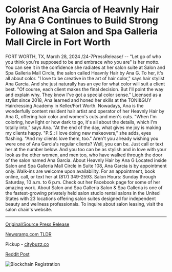 # Colorist Ana Garcia of Heavnly Hair by Ana G Continues to Build Strong Following at Salon and Spa Galleria Mall Circle in Fort Worth

FORT WORTH, TX, March 28, 2024 /24-7PressRelease/ -- "Let go of who you think you're supposed to be and embrace who you are" is her motto. You can see it in the confidence she radiates at her salon suite at Salon and Spa Galleria Mall Circle, the salon called Heavnly Hair by Ana G. To her, it's all about color.  "I love to be creative in the art of hair color," says hair stylist Ana Garcia. And she just naturally has an eye for what color will suit a client best. "Of course, each client makes the final decision. But I'll point the way and explain why. They know I've got a special color sense."  Licensed as a stylist since 2018, Ana learned and honed her skills at the TONI&GUY Hairdressing Academy in Keller/Fort Worth.  Nowadays, Ana is the wonderfully content resident hair artist and operator of her Heavnly Hair by Ana G, offering hair color and women's cuts and men's cuts.  "When I'm coloring, how light or how dark to go, it's all about the details, which I'm totally into," says Ana. "At the end of the day, what gives me joy is making my clients happy.  "P.S.: I love doing new makeovers," she adds, eyes flashing. "And my clients love them, too."  Aren't you already wishing you were one of Ana Garcia's regular clients? Well, you can be. Just call or text her at the number below. And you too can be as stylish and in love with your look as the other women, and men too, who have walked through the door of the salon named Ana Garcia.  About Heavnly Hair by Ana G Located inside Salon and Spa Galleria Mall Circle in Suite 108, Ana Garcia is by appointment only. Walk-ins are welcome upon availability. For an appointment, book online, call, or text her at (817) 349-2593. Salon Hours: Sunday through Saturday, 10 a.m. to 6 p.m. Check out her Facebook page for some of her amazing work.  About Salon and Spa Galleria  Salon & Spa Galleria is one of the fastest-growing privately held salon studio rental salons in the United States with 23 locations offering salon suites designed for independent beauty and wellness professionals. To inquire about salon leasing, visit the salon chain's website. 

---

[Original/Source Press Release](https://www.24-7pressrelease.com/press-release/509550/colorist-ana-garcia-of-heavnly-hair-by-ana-g-continues-to-build-strong-following-at-salon-and-spa-galleria-mall-circle-in-fort-worth)
                    

[Newsramp.com TLDR](https://newsramp.com/curated-news/skilled-hair-stylist-ana-garcia-offers-creative-hair-coloring-at-salon-and-spa-galleria-mall-circle/8d12bd02c81ae1e5d4e29925b14f490f) 


Pickup - [citybuzz.co](https://citybuzz.co/2024/03/28/ana-garcia-s-heavnly-hair-by-ana-g-a-colorful-oasis-in-fort-worth)
 



[Reddit Post](https://www.reddit.com/r/newsramp/comments/1bppbsj/skilled_hair_stylist_ana_garcia_offers_creative/) 



![Blockchain Registration](https://cdn.newsramp.app/24-7PressRelease/qrcode/243/28/cornN6Pg.webp)